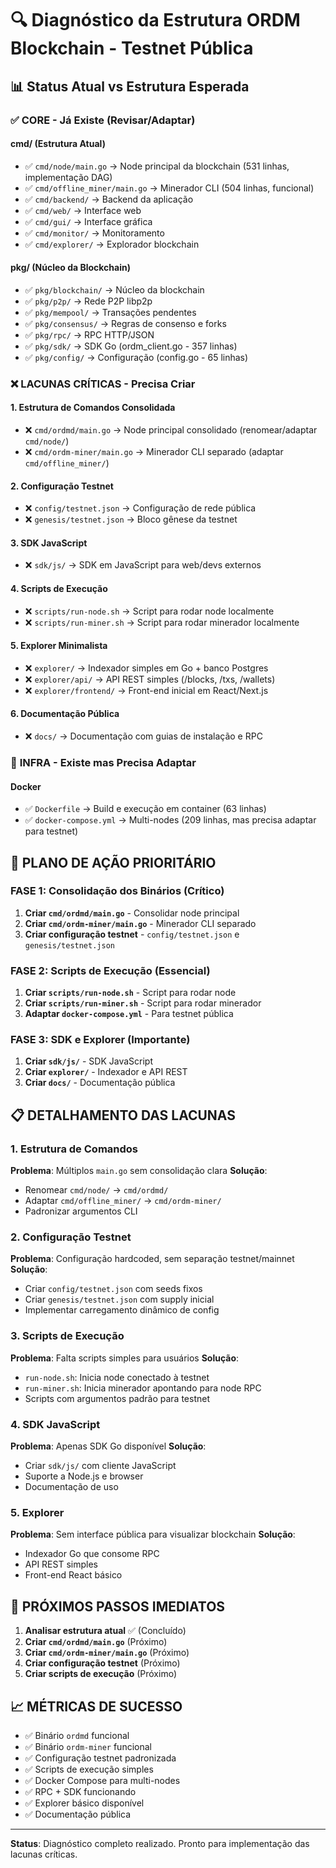 # 🔍 Diagnóstico da Estrutura ORDM Blockchain - Testnet Pública

## 📊 Status Atual vs Estrutura Esperada

### ✅ **CORE - Já Existe (Revisar/Adaptar)**

#### **cmd/ (Estrutura Atual)**
- ✅ `cmd/node/main.go` → Node principal da blockchain (531 linhas, implementação DAG)
- ✅ `cmd/offline_miner/main.go` → Minerador CLI (504 linhas, funcional)
- ✅ `cmd/backend/` → Backend da aplicação
- ✅ `cmd/web/` → Interface web
- ✅ `cmd/gui/` → Interface gráfica
- ✅ `cmd/monitor/` → Monitoramento
- ✅ `cmd/explorer/` → Explorador blockchain

#### **pkg/ (Núcleo da Blockchain)**
- ✅ `pkg/blockchain/` → Núcleo da blockchain
- ✅ `pkg/p2p/` → Rede P2P libp2p
- ✅ `pkg/mempool/` → Transações pendentes
- ✅ `pkg/consensus/` → Regras de consenso e forks
- ✅ `pkg/rpc/` → RPC HTTP/JSON
- ✅ `pkg/sdk/` → SDK Go (ordm_client.go - 357 linhas)
- ✅ `pkg/config/` → Configuração (config.go - 65 linhas)

### ❌ **LACUNAS CRÍTICAS - Precisa Criar**

#### **1. Estrutura de Comandos Consolidada**
- ❌ `cmd/ordmd/main.go` → Node principal consolidado (renomear/adaptar `cmd/node/`)
- ❌ `cmd/ordm-miner/main.go` → Minerador CLI separado (adaptar `cmd/offline_miner/`)

#### **2. Configuração Testnet**
- ❌ `config/testnet.json` → Configuração de rede pública
- ❌ `genesis/testnet.json` → Bloco gênese da testnet

#### **3. SDK JavaScript**
- ❌ `sdk/js/` → SDK em JavaScript para web/devs externos

#### **4. Scripts de Execução**
- ❌ `scripts/run-node.sh` → Script para rodar node localmente
- ❌ `scripts/run-miner.sh` → Script para rodar minerador localmente

#### **5. Explorer Minimalista**
- ❌ `explorer/` → Indexador simples em Go + banco Postgres
- ❌ `explorer/api/` → API REST simples (/blocks, /txs, /wallets)
- ❌ `explorer/frontend/` → Front-end inicial em React/Next.js

#### **6. Documentação Pública**
- ❌ `docs/` → Documentação com guias de instalação e RPC

### 🔄 **INFRA - Existe mas Precisa Adaptar**

#### **Docker**
- ✅ `Dockerfile` → Build e execução em container (63 linhas)
- ✅ `docker-compose.yml` → Multi-nodes (209 linhas, mas precisa adaptar para testnet)

## 🎯 **PLANO DE AÇÃO PRIORITÁRIO**

### **FASE 1: Consolidação dos Binários (Crítico)**
1. **Criar `cmd/ordmd/main.go`** - Consolidar node principal
2. **Criar `cmd/ordm-miner/main.go`** - Minerador CLI separado
3. **Criar configuração testnet** - `config/testnet.json` e `genesis/testnet.json`

### **FASE 2: Scripts de Execução (Essencial)**
1. **Criar `scripts/run-node.sh`** - Script para rodar node
2. **Criar `scripts/run-miner.sh`** - Script para rodar minerador
3. **Adaptar `docker-compose.yml`** - Para testnet pública

### **FASE 3: SDK e Explorer (Importante)**
1. **Criar `sdk/js/`** - SDK JavaScript
2. **Criar `explorer/`** - Indexador e API REST
3. **Criar `docs/`** - Documentação pública

## 📋 **DETALHAMENTO DAS LACUNAS**

### **1. Estrutura de Comandos**
**Problema**: Múltiplos `main.go` sem consolidação clara
**Solução**: 
- Renomear `cmd/node/` → `cmd/ordmd/`
- Adaptar `cmd/offline_miner/` → `cmd/ordm-miner/`
- Padronizar argumentos CLI

### **2. Configuração Testnet**
**Problema**: Configuração hardcoded, sem separação testnet/mainnet
**Solução**:
- Criar `config/testnet.json` com seeds fixos
- Criar `genesis/testnet.json` com supply inicial
- Implementar carregamento dinâmico de config

### **3. Scripts de Execução**
**Problema**: Falta scripts simples para usuários
**Solução**:
- `run-node.sh`: Inicia node conectado à testnet
- `run-miner.sh`: Inicia minerador apontando para node RPC
- Scripts com argumentos padrão para testnet

### **4. SDK JavaScript**
**Problema**: Apenas SDK Go disponível
**Solução**:
- Criar `sdk/js/` com cliente JavaScript
- Suporte a Node.js e browser
- Documentação de uso

### **5. Explorer**
**Problema**: Sem interface pública para visualizar blockchain
**Solução**:
- Indexador Go que consome RPC
- API REST simples
- Front-end React básico

## 🚀 **PRÓXIMOS PASSOS IMEDIATOS**

1. **Analisar estrutura atual** ✅ (Concluído)
2. **Criar `cmd/ordmd/main.go`** (Próximo)
3. **Criar `cmd/ordm-miner/main.go`** (Próximo)
4. **Criar configuração testnet** (Próximo)
5. **Criar scripts de execução** (Próximo)

## 📈 **MÉTRICAS DE SUCESSO**

- ✅ Binário `ordmd` funcional
- ✅ Binário `ordm-miner` funcional  
- ✅ Configuração testnet padronizada
- ✅ Scripts de execução simples
- ✅ Docker Compose para multi-nodes
- ✅ RPC + SDK funcionando
- ✅ Explorer básico disponível
- ✅ Documentação pública

---

**Status**: Diagnóstico completo realizado. Pronto para implementação das lacunas críticas.
